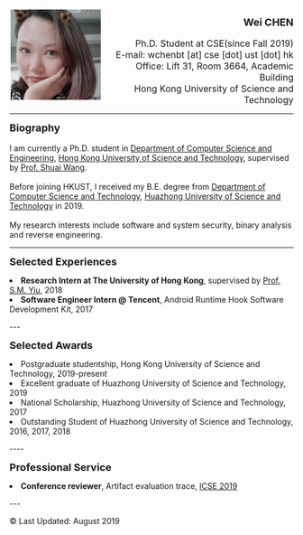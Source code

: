<div style="float:left;border:solid 1px 000;margin:2px;"><img src="photo.png"  width="160" height="160" ></div>
<p align="right">
  <font size="4"><b>Wei CHEN</b></font>
  <br><br>
  <font size="3">Ph.D. Student at CSE(since Fall 2019)
    <br>E-mail: wchenbt [at] cse [dot] ust [dot] hk
    <br>Office: Lift 31, Room 3664, Academic Building
    <br>Hong Kong University of Science and Technology
  </font>
</p>

----
<p>
  <font size="4"><b>Biography</b></font>
  <br>
  <br>I am currently a Ph.D. student in <a href="<http://www.cse.ust.hk/>">Department of Computer Science and Engineering</a>, <a href="https://www.ust.hk/">Hong Kong University of Science and Technology</a>, supervised by <a href="<https://home.cse.ust.hk/~shuaiw/>">Prof. Shuai Wang</a>.
  <br>
  <br>Before joining HKUST, I received my B.E. degree from <a href="<http://www.cs.hust.edu.cn/>">Department of Computer Science and Technology</a>, <a href="<http://www.hust.edu.cn/>">Huazhong University of Science and Technology</a> in 2019.
  <br>
  <br>My research interests include software and system security, binary analysis and reverse engineering.
</p>

---
<p>
  <font size="4"><b>Selected Experiences</b></font>
  <li><b>Research Intern at The University of Hong Kong</b>, supervised by <a href="https://i.cs.hku.hk/~smyiu/cv-SMYiu-Apr2016.pdf">Prof. S.M. Yiu</a>, 2018</li>
  <li><b>Software Engineer Intern @ Tencent</b>, Android Runtime Hook Software Development Kit, 2017</li>
</p>
---
<p>
  <font size="4"><b>Selected Awards</b></font>
  <li>Postgraduate studentship, Hong Kong University of Science and Technology, 2019-present</li>
  <li>Excellent graduate of Huazhong University of Science and Technology, 2019</li>
  <li>National Scholarship, Huazhong University of Science and Technology, 2017 </li>
  <li>Outstanding Student of  Huazhong University of Science and Technology, 2016, 2017, 2018 </li>
</p>
----
<p>
  <font size="4"><b>Professional Service</b></font>
  <li><b>Conference reviewer</b>, Artifact evaluation trace,  <a href="https://2019.icse-conferences.org/">ICSE 2019</a>
</p>
---

© Last Updated: August 2019
